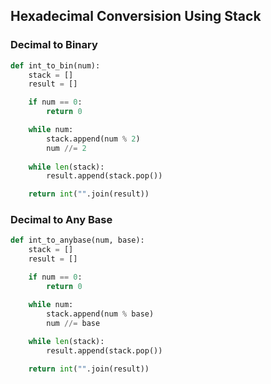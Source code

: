 ## Hexadecimal Conversision Using Stack

### Decimal to Binary
```python
def int_to_bin(num):
    stack = []
    result = []

    if num == 0:
        return 0

    while num:
        stack.append(num % 2)
        num //= 2
    
    while len(stack):
        result.append(stack.pop())

    return int("".join(result))
```

### Decimal to Any Base

```python
def int_to_anybase(num, base):
    stack = []
    result = []

    if num == 0:
        return 0

    while num:
        stack.append(num % base)
        num //= base
    
    while len(stack):
        result.append(stack.pop())

    return int("".join(result))
```
